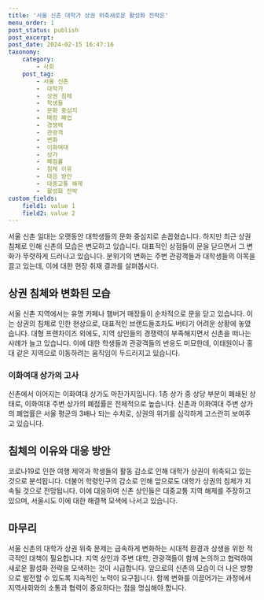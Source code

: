 ```yaml
---
title: '서울 신촌 대학가 상권 위축새로운 활성화 전략은'
menu_order: 1
post_status: publish
post_excerpt: 
post_date: 2024-02-15 16:47:16
taxonomy:
    category:
        - 사회
    post_tag:
        - 서울 신촌
        -  대학가
        -  상권 침체
        -  학생들
        -  문화 중심지
        -  매장 폐업
        -  경쟁력
        -  관광객
        -  변화
        -  이화여대
        -  상가
        -  폐점률
        -  침체 이유
        -  대응 방안
        -  대중교통 해제
        -  활성화 전략
custom_fields:
    field1: value 1
    field2: value 2
---
```


서울 신촌 일대는 오랫동안 대학생들의 문화 중심지로 손꼽혔습니다. 하지만 최근 상권 침체로 인해 신촌의 모습은 변모하고 있습니다. 대표적인 상점들이 문을 닫으면서 그 변화가 뚜렷하게 드러나고 있습니다. 분위기의 변화는 주변 관광객들과 대학생들의 이목을 끌고 있는데, 이에 대한 현장 취재 결과를 살펴봅시다.
## 상권 침체와 변화된 모습
서울 신촌 지역에서는 유명 카페나 햄버거 매장들이 순차적으로 문을 닫고 있습니다. 이는 상권의 침체로 인한 현상으로, 대표적인 브랜드들조차도 버티기 어려운 상황에 놓였습니다. 대형 프랜차이즈 외에도, 지역 상인들의 경쟁력이 부족해지면서 신촌을 떠나는 사례가 늘고 있습니다. 이에 대한 학생들과 관광객들의 반응도 미묘한데, 이태원이나 홍대 같은 지역으로 이동하려는 움직임이 두드러지고 있습니다.
### 이화여대 상가의 고사
신촌에서 이어지는 이화여대 상가도 마찬가지입니다. 1층 상가 중 상당 부분이 폐쇄된 상태로, 이화여대 주변 상가의 폐점률은 전체적으로 높습니다. 신촌과 이화여대 주변 상가의 폐업률은 서울 평균의 3배나 되는 수치로, 상권의 위기를 심각하게 고스란히 보여주고 있습니다.
## 침체의 이유와 대응 방안
코로나19로 인한 여행 제약과 학생들의 활동 감소로 인해 대학가 상권이 위축되고 있는 것으로 분석됩니다. 더불어 학령인구의 감소로 인해 앞으로도 대학가 상권의 침체가 지속될 것으로 전망됩니다. 이에 대응하여 신촌 상인들은 대중교통 지역 해제를 주장하고 있으며, 서울시도 이에 대한 해결책 모색에 나서고 있습니다.
## 마무리
서울 신촌의 대학가 상권 위축 문제는 급속하게 변화하는 시대적 환경과 상생을 위한 적극적인 대책이 필요합니다. 지역 상인과 주변 대학, 관광객들이 함께 논의하고 협력하여 새로운 활성화 전략을 모색하는 것이 시급합니다. 앞으로의 신촌의 모습이 더 나은 방향으로 발전할 수 있도록 지속적인 노력이 요구됩니다. 함께 변화를 이끌어가는 과정에서 지역사회와의 소통과 협력이 중요하다는 점을 명심해야 합니다.
